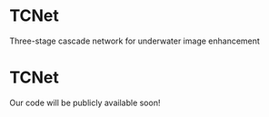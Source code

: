 # TCNet
Three-stage cascade network for underwater image enhancement
# TCNet
Our code will be publicly available soon!
